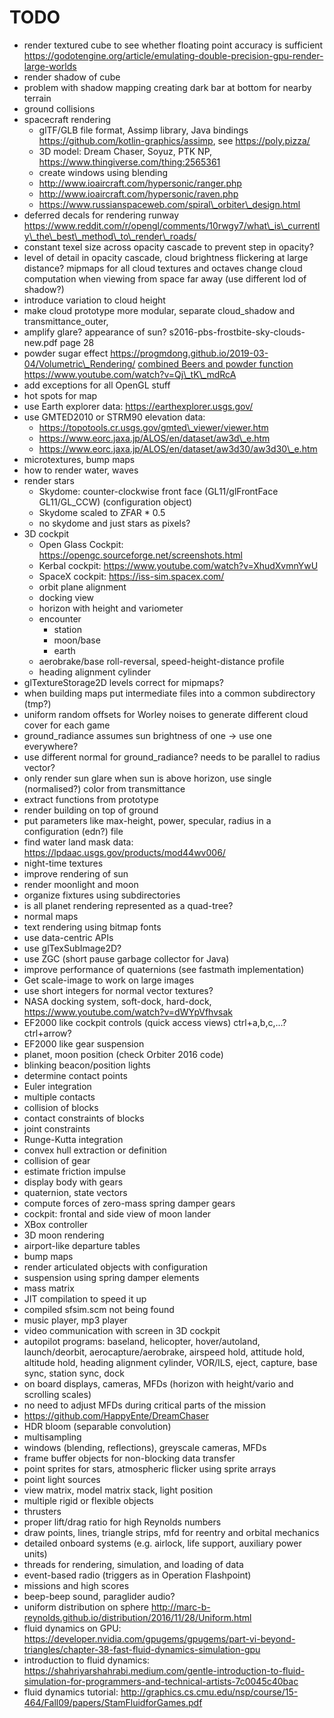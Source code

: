 # TODO
* render textured cube to see whether floating point accuracy is sufficient
  https://godotengine.org/article/emulating-double-precision-gpu-render-large-worlds
* render shadow of cube
* problem with shadow mapping creating dark bar at bottom for nearby terrain
* ground collisions
* spacecraft rendering
  * glTF/GLB file format, Assimp library, Java bindings https://github.com/kotlin-graphics/assimp, see https://poly.pizza/
  * 3D model: Dream Chaser, Soyuz, PTK NP, https://www.thingiverse.com/thing:2565361
  * create windows using blending
  * http://www.ioaircraft.com/hypersonic/ranger.php
  * http://www.ioaircraft.com/hypersonic/raven.php
  * https://www.russianspaceweb.com/spiral\_orbiter\_design.html
* deferred decals for rendering runway
  https://www.reddit.com/r/opengl/comments/10rwgy7/what\_is\_currently\_the\_best\_method\_to\_render\_roads/
* constant texel size across opacity cascade to prevent step in opacity?
* level of detail in opacity cascade, cloud brightness flickering at large distance?
  mipmaps for all cloud textures and octaves
  change cloud computation when viewing from space far away (use different lod of shadow?)
* introduce variation to cloud height
* make cloud prototype more modular, separate cloud\_shadow and transmittance\_outer,
* amplify glare? appearance of sun? s2016-pbs-frostbite-sky-clouds-new.pdf page 28
* powder sugar effect https://progmdong.github.io/2019-03-04/Volumetric\_Rendering/
  [combined Beers and powder function](https://www.youtube.com/watch?v=8OrvIQUFptA)
  https://www.youtube.com/watch?v=Qj\_tK\_mdRcA
* add exceptions for all OpenGL stuff
* hot spots for map
* use Earth explorer data: https://earthexplorer.usgs.gov/
* use GMTED2010 or STRM90 elevation data:
  * https://topotools.cr.usgs.gov/gmted\_viewer/viewer.htm
  * https://www.eorc.jaxa.jp/ALOS/en/dataset/aw3d\_e.htm
  * https://www.eorc.jaxa.jp/ALOS/en/dataset/aw3d30/aw3d30\_e.htm
* microtextures, bump maps
* how to render water, waves
* render stars
  * Skydome: counter-clockwise front face (GL11/glFrontFace GL11/GL\_CCW) (configuration object)
  * Skydome scaled to ZFAR * 0.5
  * no skydome and just stars as pixels?
* 3D cockpit
  * Open Glass Cockpit: https://opengc.sourceforge.net/screenshots.html
  * Kerbal cockpit: https://www.youtube.com/watch?v=XhudXvmnYwU
  * SpaceX cockpit: https://iss-sim.spacex.com/
  * orbit plane alignment
  * docking view
  * horizon with height and variometer
  * encounter
    * station
    * moon/base
    * earth
  * aerobrake/base roll-reversal, speed-height-distance profile
  * heading alignment cylinder
* glTextureStorage2D levels correct for mipmaps?
* when building maps put intermediate files into a common subdirectory (tmp?)
* uniform random offsets for Worley noises to generate different cloud cover for each game
* ground\_radiance assumes sun brightness of one -> use one everywhere?
* use different normal for ground\_radiance? needs to be parallel to radius vector?
* only render sun glare when sun is above horizon, use single (normalised?) color from transmittance
* extract functions from prototype
* render building on top of ground
* put parameters like max-height, power, specular, radius in a configuration (edn?) file
* find water land mask data: https://lpdaac.usgs.gov/products/mod44wv006/
* night-time textures
* improve rendering of sun
* render moonlight and moon
* organize fixtures using subdirectories
* is all planet rendering represented as a quad-tree?
* normal maps
* text rendering using bitmap fonts
* use data-centric APIs
* use glTexSubImage2D?
* use ZGC (short pause garbage collector for Java)
* improve performance of quaternions (see fastmath implementation)
* Get scale-image to work on large images
* use short integers for normal vector textures?
* NASA docking system, soft-dock, hard-dock, https://www.youtube.com/watch?v=dWYpVfhvsak
* EF2000 like cockpit controls (quick access views) ctrl+a,b,c,...? ctrl+arrow?
* EF2000 like gear suspension
* planet, moon position (check Orbiter 2016 code)
* blinking beacon/position lights
* determine contact points
* Euler integration
* multiple contacts
* collision of blocks
* contact constraints of blocks
* joint constraints
* Runge-Kutta integration
* convex hull extraction or definition
* collision of gear
* estimate friction impulse
* display body with gears
* quaternion, state vectors
* compute forces of zero-mass spring damper gears
* cockpit: frontal and side view of moon lander
* XBox controller
* 3D moon rendering
* airport-like departure tables
* bump maps
* render articulated objects with configuration
* suspension using spring damper elements
* mass matrix
* JIT compilation to speed it up
* compiled sfsim.scm not being found
* music player, mp3 player
* video communication with screen in 3D cockpit
* autopilot programs: baseland, helicopter, hover/autoland, launch/deorbit, aerocapture/aerobrake, airspeed hold, attitude hold, altitude hold, heading alignment cylinder, VOR/ILS, eject, capture, base sync, station sync, dock
* on board displays, cameras, MFDs (horizon with height/vario and scrolling scales)
* no need to adjust MFDs during critical parts of the mission
* https://github.com/HappyEnte/DreamChaser
* HDR bloom (separable convolution)
* multisampling
* windows (blending, reflections), greyscale cameras, MFDs
* frame buffer objects for non-blocking data transfer
* point sprites for stars, atmospheric flicker using sprite arrays
* point light sources
* view matrix, model matrix stack, light position
* multiple rigid or flexible objects
* thrusters
* proper lift/drag ratio for high Reynolds numbers
* draw points, lines, triangle strips, mfd for reentry and orbital mechanics
* detailed onboard systems (e.g. airlock, life support, auxiliary power units)
* threads for rendering, simulation, and loading of data
* event-based radio (triggers as in Operation Flashpoint)
* missions and high scores
* beep-beep sound, paraglider audio?
* uniform distribution on sphere http://marc-b-reynolds.github.io/distribution/2016/11/28/Uniform.html
* fluid dynamics on GPU: https://developer.nvidia.com/gpugems/gpugems/part-vi-beyond-triangles/chapter-38-fast-fluid-dynamics-simulation-gpu
* introduction to fluid dynamics: https://shahriyarshahrabi.medium.com/gentle-introduction-to-fluid-simulation-for-programmers-and-technical-artists-7c0045c40bac
* fluid dynamics tutorial: http://graphics.cs.cmu.edu/nsp/course/15-464/Fall09/papers/StamFluidforGames.pdf
